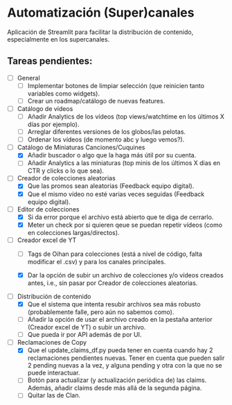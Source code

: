# Automatización (Super)canales

Aplicación de Streamlit para facilitar la distribución de contenido, especialmente en los supercanales.
  
  
## Tareas pendientes:

- [ ] General
  - [ ] Implementar botones de limpiar selección (que reinicien tanto variables como widgets).
  - [ ] Crear un roadmap/catálogo de nuevas features.

- [ ] Catálogo de vídeos
  - [ ] Añadir Analytics de los vídeos (top views/watchtime en los últimos X días por ejemplo).
  - [ ] Arreglar diferentes versiones de los globos/las pelotas.
  - [ ] Ordenar los vídeos (de momento abc y luego vemos?).
  
- [ ] Catálogo de Miniaturas Canciones/Cuquines
  - [x] Añadir buscador o algo que la haga más útil por su cuenta.
  - [ ] Añadir Analytics a las miniaturas (top minis de los últimos X dias en CTR y clicks o lo que sea).

- [ ] Creador de colecciones aleatorias
  - [x] Que las promos sean aleatorias (Feedback equipo digital).
  - [x] Que el mismo vídeo no esté varias veces seguidas (Feedback equipo digital).
  
- [ ] Editor de colecciones
  - [x] Si da error porque el archivo está abierto que te diga de cerrarlo.
  - [x] Meter un check por si quieren qeue se puedan repetir vídeos (como en colecciones largas/directos).

- [ ] Creador excel de YT
  - [ ] Tags de Oihan para colecciones (está a nivel de código, falta modificar el .csv) y para los canales principales.
  - [x] Dar la opción de subir un archivo de colecciones y/o vídeos creados antes, i.e., sin pasar por Creador de colecciones aleatorias.

  
- [ ] Distribución de contenido
  - [X] Que el sistema que intenta resubir archivos sea más robusto (probablemente falle, pero aún no sabemos como).
  - [ ]  Añadir la opción de usar el archivo creado en la pestaña anterior (Creador excel de YT) o subir un archivo.
  - [ ]  Que pueda ir por API además de por UI.
  
- [ ] Reclamaciones de Copy
  - [X] Que el update_claims_df.py pueda tener en cuenta cuando hay 2 reclamaciones pendientes nuevas. Tener en cuenta que pueden salir 2 pending nuevas a la vez, y alguna pending y otra con la que no se puede interactuar.
  - [ ] Botón para actualizar (y actualización periódica de) las claims. Además, añadir claims desde más allá de la segunda página.
  - [ ] Quitar las de Clan.
